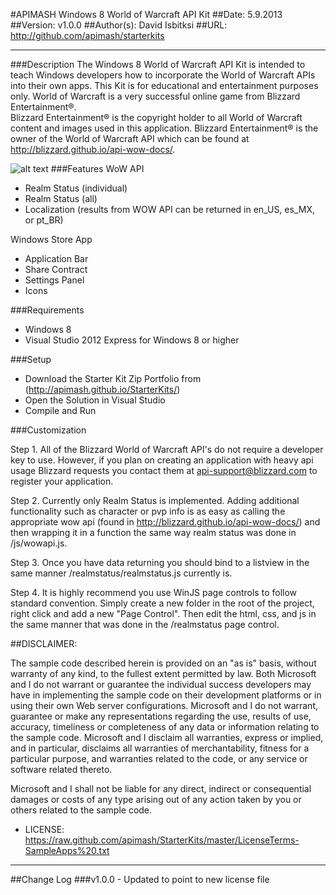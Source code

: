 #APIMASH Windows 8 World of Warcraft API Kit
##Date: 5.9.2013
##Version: v1.0.0
##Author(s): David Isbitksi
##URL: http://github.com/apimash/starterkits

----------
###Description
The Windows 8 World of Warcraft API Kit is intended to teach Windows developers how to incorporate the World of Warcraft APIs into their own apps.
This Kit is for educational and entertainment purposes only.  World of Warcraft is a very successful online game from Blizzard Entertainment®.   
Blizzard Entertainment® is the copyright holder to all World of Warcraft content and images used in this application.
Blizzard Entertainment® is the owner of the World of Warcraft API which can be found at http://blizzard.github.io/api-wow-docs/.

![alt text][1]
###Features
WoW API
  - Realm Status (individual)
  - Realm Status (all)
  - Localization (results from WOW API can be returned in en_US, es_MX, or pt_BR)

Windows Store App
  - Application Bar
  - Share Contract
  - Settings Panel
  - Icons

###Requirements

 - Windows 8
 - Visual Studio 2012 Express for Windows 8 or higher

###Setup

 - Download the Starter Kit Zip Portfolio from (http://apimash.github.io/StarterKits/)
 - Open the Solution in Visual Studio
 - Compile and Run

###Customization

Step 1. All of the Blizzard World of Warcraft API's do not require a developer key to use.  However, if you plan on creating an application with heavy api usage Blizzard requests you contact them at api-support@blizzard.com to register your application.

Step 2. Currently only Realm Status is implemented.  Adding additional functionality such as character or pvp info is as easy as calling the appropriate wow api (found in http://blizzard.github.io/api-wow-docs/) and then wrapping it in a function the same way realm status was done in /js/wowapi.js.

Step 3. Once you have data returning you should bind to a listview in the same manner /realmstatus/realmstatus.js currently is.  

Step 4. It is highly recommend you use WinJS page controls to follow standard convention.  Simply create a new folder in the root of the project, right click and add a new "Page Control".  Then edit the html, css, and js in the same manner that was done in the /realmstatus page control.

##DISCLAIMER: 

The sample code described herein is provided on an "as is" basis, without warranty of any kind, to the fullest extent permitted by law. Both Microsoft and I do not warrant or guarantee the individual success developers may have in implementing the sample code on their development platforms or in using their own Web server configurations. 
Microsoft and I do not warrant, guarantee or make any representations regarding the use, results of use, accuracy, timeliness or completeness of any data or information relating to the sample code. Microsoft and I disclaim all warranties, express or implied, and in particular, disclaims all warranties of merchantability, fitness for a particular purpose, and warranties related to the code, or any service or software related thereto. 

Microsoft and I shall not be liable for any direct, indirect or consequential damages or costs of any type arising out of any action taken by you or others related to the sample code.


* LICENSE: https://raw.github.com/apimash/StarterKits/master/LicenseTerms-SampleApps%20.txt




----------

##Change Log
###v1.0.0 - Updated to point to new license file


  [1]: https://raw.github.com/apimash/StarterKits/master/APIMASH_WorldOfWarcraft_StarterKit/wowapikit_1366x768.png "Windows 8 Wow API Starter Kit"
 
